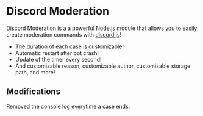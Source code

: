 # Discord Moderation

Discord Moderation is a a powerful [Node.js](https://nodejs.org) module that allows you to easily create moderation commands with [discord.js](https://discordjs.org/)!

*   The duration of each case is customizable!
*   Automatic restart after bot crash!
*   Update of the timer every second!
*   And customizable reason, customizable author, customizable storage path, and more!

## Modifications
Removed the console log everytime a case ends.
